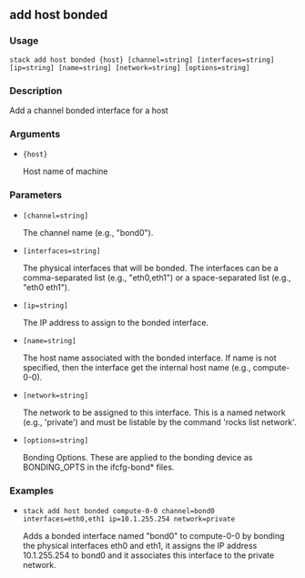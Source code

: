 ## add host bonded

### Usage

`stack add host bonded {host} [channel=string] [interfaces=string] [ip=string] [name=string] [network=string] [options=string]`

### Description

Add a channel bonded interface for a host

### Arguments

* `{host}`

   Host name of machine


### Parameters
* `[channel=string]`

   The channel name (e.g., "bond0").
* `[interfaces=string]`

   The physical interfaces that will be bonded. The interfaces
	can be a comma-separated list (e.g., "eth0,eth1") or a space-separated
	list (e.g., "eth0 eth1").
* `[ip=string]`

   The IP address to assign to the bonded interface.
* `[name=string]`

   The host name associated with the bonded interface. If name is not
	specified, then the interface get the internal host name
	(e.g., compute-0-0).
* `[network=string]`

   The network to be assigned to this interface. This is a named network
	(e.g., 'private') and must be listable by the command
	'rocks list network'.
* `[options=string]`

   Bonding Options. These are applied to the bonding device
	as BONDING_OPTS in the ifcfg-bond* files.

### Examples

* `stack add host bonded compute-0-0 channel=bond0   interfaces=eth0,eth1 ip=10.1.255.254 network=private`

   Adds a bonded interface named "bond0" to compute-0-0 by bonding
	the physical interfaces eth0 and eth1, it assigns the IP address
	10.1.255.254 to bond0 and it associates this interface to the private
	network.



